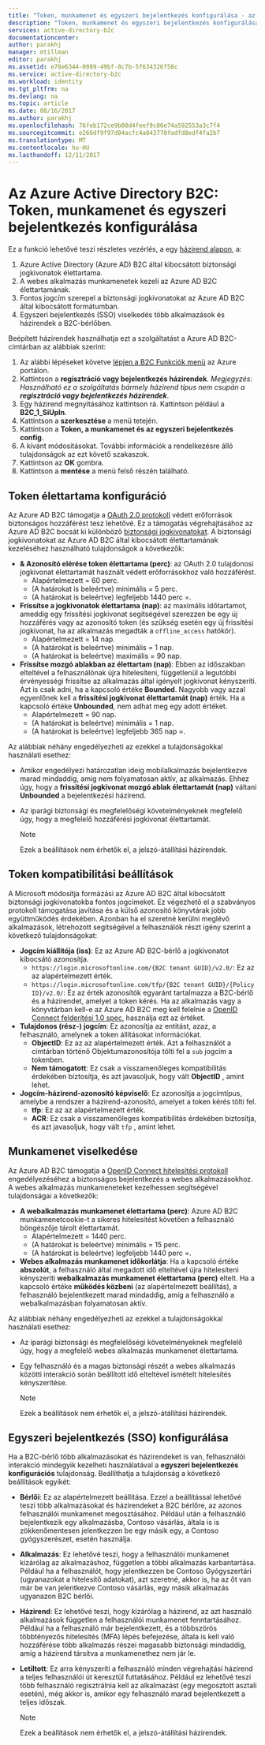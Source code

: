 ```yaml
---
title: "Token, munkamenet és egyszeri bejelentkezés konfigurálása - az Azure AD B2C |} Microsoft Docs"
description: "Token, munkamenet és egyszeri bejelentkezés konfigurálása az Azure Active Directory B2C"
services: active-directory-b2c
documentationcenter: 
author: parakhj
manager: mtillman
editor: parakhj
ms.assetid: e78e6344-0089-49bf-8c7b-5f634326f58c
ms.service: active-directory-b2c
ms.workload: identity
ms.tgt_pltfrm: na
ms.devlang: na
ms.topic: article
ms.date: 08/16/2017
ms.author: parakhj
ms.openlocfilehash: 76feb172ce9b08d4feef9c86e74a592553a3c7f4
ms.sourcegitcommit: e266df9f97d04acfc4a843770fadfd8edf4fa2b7
ms.translationtype: MT
ms.contentlocale: hu-HU
ms.lasthandoff: 12/11/2017
---
```

# <a name="azure-active-directory-b2c-token-session-and-single-sign-on-configuration"></a>Az Azure Active Directory B2C: Token, munkamenet és egyszeri bejelentkezés konfigurálása

Ez a funkció lehetővé teszi részletes vezérlés, a egy [házirend alapon](active-directory-b2c-reference-policies.md), a:

1. Azure Active Directory (Azure AD) B2C által kibocsátott biztonsági jogkivonatok élettartama.
2. A webes alkalmazás munkamenetek kezeli az Azure AD B2C élettartamának.
3. Fontos jogcím szerepel a biztonsági jogkivonatokat az Azure AD B2C által kibocsátott formátumban.
4. Egyszeri bejelentkezés (SSO) viselkedés több alkalmazások és házirendek a B2C-bérlőben.

Beépített házirendek használhatja ezt a szolgáltatást a Azure AD B2C-címtárban az alábbiak szerint:

1. Az alábbi lépéseket követve [lépjen a B2C Funkciók menü](active-directory-b2c-app-registration.md#navigate-to-b2c-settings) az Azure portálon.
2. Kattintson a **regisztráció vagy bejelentkezés házirendek**. *Megjegyzés: Használható ez a szolgáltatás bármely házirend típus nem csupán a **regisztráció vagy bejelentkezés házirendek***.
3. Egy házirend megnyitásához kattintson rá. Kattintson például a **B2C_1_SiUpIn**.
4. Kattintson a **szerkesztése** a menü tetején.
5. Kattintson a **Token, a munkamenet és az egyszeri bejelentkezés config**.
6. A kívánt módosításokat. További információk a rendelkezésre álló tulajdonságok az ezt követő szakaszok.
7. Kattintson az **OK** gombra.
8. Kattintson a **mentése** a menü felső részén található.

## <a name="token-lifetimes-configuration"></a>Token élettartama konfiguráció

Az Azure AD B2C támogatja a [OAuth 2.0 protokoll](active-directory-b2c-reference-protocols.md) védett erőforrások biztonságos hozzáférést tesz lehetővé. Ez a támogatás végrehajtásához az Azure AD B2C bocsát ki különböző [biztonsági jogkivonatokat](active-directory-b2c-reference-tokens.md). A biztonsági jogkivonatokat az Azure AD B2C által kibocsátott élettartamának kezeléséhez használható tulajdonságok a következők:

* **& Azonosító elérése token élettartama (perc)**: az OAuth 2.0 tulajdonosi jogkivonat élettartamát használt védett erőforrásokhoz való hozzáférést.
  * Alapértelmezett = 60 perc.
  * (A határokat is beleértve) minimális = 5 perc.
  * (A határokat is beleértve) legfeljebb 1440 perc =.
* **Frissítse a jogkivonatok élettartama (nap)**: az maximális időtartamot, ameddig egy frissítési jogkivonat segítségével szerezzen be egy új hozzáférés vagy az azonosító token (és szükség esetén egy új frissítési jogkivonat, ha az alkalmazás megadták a `offline_access` hatókör).
  * Alapértelmezett = 14 nap.
  * (A határokat is beleértve) minimális = 1 nap.
  * (A határokat is beleértve) maximális = 90 nap.
* **Frissítse mozgó ablakban az élettartam (nap)**: Ebben az időszakban elteltével a felhasználónak újra hitelesíteni, függetlenül a legutóbbi érvényességi frissítse az alkalmazás által igényelt jogkivonat kényszeríti. Azt is csak adni, ha a kapcsoló értéke **Bounded**. Nagyobb vagy azzal egyenlőnek kell a **frissítési jogkivonat élettartamát (nap)** érték. Ha a kapcsoló értéke **Unbounded**, nem adhat meg egy adott értéket.
  * Alapértelmezett = 90 nap.
  * (A határokat is beleértve) minimális = 1 nap.
  * (A határokat is beleértve) legfeljebb 365 nap =.

Az alábbiak néhány engedélyezheti az ezekkel a tulajdonságokkal használati esethez:

* Amikor engedélyezi határozatlan ideig mobilalkalmazás bejelentkezve marad mindaddig, amíg nem folyamatosan aktív, az alkalmazás. Ehhez úgy, hogy a **frissítési jogkivonat mozgó ablak élettartamát (nap)** váltani **Unbounded** a bejelentkezési házirend.
* Az iparági biztonsági és megfelelőségi követelményeknek megfelelő úgy, hogy a megfelelő hozzáférési jogkivonat élettartamát.

    > [!NOTE]
    > Ezek a beállítások nem érhetők el, a jelszó-átállítási házirendek.
    > 
    > 

## <a name="token-compatibility-settings"></a>Token kompatibilitási beállítások

A Microsoft módosítja formázási az Azure AD B2C által kibocsátott biztonsági jogkivonatokba fontos jogcímeket. Ez végezhető el a szabványos protokoll támogatása javítása és a külső azonosító könyvtárak jobb együttműködés érdekében. Azonban ha el szeretné kerülni meglévő alkalmazások, létrehozott segítségével a felhasználók részt igény szerint a következő tulajdonságokat:

* **Jogcím kiállítója (iss)**: Ez az Azure AD B2C-bérlő a jogkivonatot kibocsátó azonosítja.
  * `https://login.microsoftonline.com/{B2C tenant GUID}/v2.0/`: Ez az az alapértelmezett érték.
  * `https://login.microsoftonline.com/tfp/{B2C tenant GUID}/{Policy ID}/v2.0/`: Ez az érték azonosítók egyaránt tartalmazza a B2C-bérlő és a házirendet, amelyet a token kérés. Ha az alkalmazás vagy a könyvtárban kell-e az Azure AD B2C meg kell felelnie a [OpenID Connect felderítési 1.0 spec](http://openid.net/specs/openid-connect-discovery-1_0.html), használja ezt az értéket.
* **Tulajdonos (rész-) jogcím**: Ez azonosítja az entitást, azaz, a felhasználó, amelynek a token állításokat információkat.
  * **ObjectID**: Ez az az alapértelmezett érték. Azt a felhasználót a címtárban történő Objektumazonosítója tölti fel a `sub` jogcím a tokenben.
  * **Nem támogatott**: Ez csak a visszamenőleges kompatibilitás érdekében biztosítja, és azt javasoljuk, hogy vált **ObjectID** , amint lehet.
* **Jogcím-házirend-azonosító képviselő**: Ez azonosítja a jogcímtípus, amelybe a rendszer a házirend-azonosító, amelyet a token kérés tölti fel.
  * **tfp**: Ez az az alapértelmezett érték.
  * **ACR**: Ez csak a visszamenőleges kompatibilitás érdekében biztosítja, és azt javasoljuk, hogy vált `tfp` , amint lehet.

## <a name="session-behavior"></a>Munkamenet viselkedése

Az Azure AD B2C támogatja a [OpenID Connect hitelesítési protokoll](active-directory-b2c-reference-oidc.md) engedélyezéséhez a biztonságos bejelentkezés a webes alkalmazásokhoz. A webes alkalmazás munkameneteket kezelhessen segítségével tulajdonságai a következők:

* **A webalkalmazás munkamenet élettartama (perc)**: Azure AD B2C munkamenetcookie-t a sikeres hitelesítést követően a felhasználó böngészője tárolt élettartamát.
  * Alapértelmezett = 1440 perc.
  * (A határokat is beleértve) minimális = 15 perc.
  * (A határokat is beleértve) legfeljebb 1440 perc =.
* **Webes alkalmazás munkamenet időkorlátja**: Ha a kapcsoló értéke **abszolút**, a felhasználó által megadott idő elteltével újra hitelesíteni kényszeríti **webalkalmazás munkamenet élettartama (perc)** eltelt. Ha a kapcsoló értéke **működés közbeni** (az alapértelmezett beállítás), a felhasználó bejelentkezett marad mindaddig, amíg a felhasználó a webalkalmazásban folyamatosan aktív.

Az alábbiak néhány engedélyezheti az ezekkel a tulajdonságokkal használati esethez:

* Az iparági biztonsági és megfelelőségi követelményeknek megfelelő úgy, hogy a megfelelő webes alkalmazás munkamenet élettartama.
* Egy felhasználó és a magas biztonsági részét a webes alkalmazás közötti interakció során beállított idő elteltével ismételt hitelesítés kényszerítése. 

    > [!NOTE]
    > Ezek a beállítások nem érhetők el, a jelszó-átállítási házirendek.
    > 
    > 

## <a name="single-sign-on-sso-configuration"></a>Egyszeri bejelentkezés (SSO) konfigurálása
Ha a B2C-bérlő több alkalmazásokat és házirendeket is van, felhasználói interakció mindegyik kezelheti használatával a **egyszeri bejelentkezés konfigurációs** tulajdonság. Beállíthatja a tulajdonság a következő beállítások egyikét:

* **Bérlői**: Ez az alapértelmezett beállítása. Ezzel a beállítással lehetővé teszi több alkalmazásokat és házirendeket a B2C bérlőre, az azonos felhasználói munkamenet megosztásához. Például után a felhasználó bejelentkezik egy alkalmazásba, Contoso vásárlás, általa is is zökkenőmentesen jelentkezzen be egy másik egy, a Contoso gyógyszerészet, esetén használja.
* **Alkalmazás**: Ez lehetővé teszi, hogy a felhasználói munkamenet kizárólag az alkalmazáshoz, független a többi alkalmazás karbantartása. Például ha a felhasználót, hogy jelentkezzen be Contoso Gyógyszertári (ugyanazokat a hitelesítő adatokat), azt szeretné, akkor is, ha az őt van már be van jelentkezve Contoso vásárlás, egy másik alkalmazás ugyanazon B2C bérlői. 
* **Házirend**: Ez lehetővé teszi, hogy kizárólag a házirend, az azt használó alkalmazások független a felhasználói munkamenet fenntartásához. Például ha a felhasználó már bejelentkezett, és a többszörös többtényezős hitelesítés (MFA) lépés befejezése, általa is kell való hozzáférése több alkalmazás részei magasabb biztonsági mindaddig, amíg a házirend társítva a munkamenethez nem jár le.
* **Letiltott**: Ez arra kényszeríti a felhasználó minden végrehajtási házirend a teljes felhasználói út keresztül futtatásához. Például ez lehetővé teszi több felhasználó regisztrálnia kell az alkalmazást (egy megosztott asztali esetén), még akkor is, amikor egy felhasználó marad bejelentkezett a teljes időszak.

    > [!NOTE]
    > Ezek a beállítások nem érhetők el, a jelszó-átállítási házirendek.
    > 
    > 

